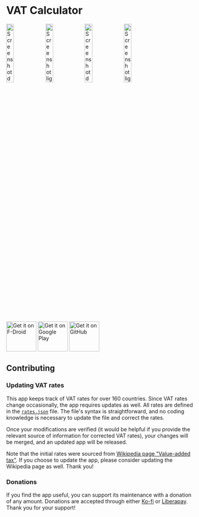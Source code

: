# VAT Calculator

<p float="center">
  <img src="https://github.com/vbresan/VAT_Calculator/blob/master/metadata/en-US/images/phoneScreenshots/1.png" width="20%" alt="Screenshot dark theme purple" title="Screenshot dark theme purple" />
  <img src="https://github.com/vbresan/VAT_Calculator/blob/master/metadata/en-US/images/phoneScreenshots/2.png" width="20%" alt="Screenshot light theme purple" title="Screenshot light theme purple" />
  <img src="https://github.com/vbresan/VAT_Calculator/blob/master/metadata/en-US/images/phoneScreenshots/4.png" width="20%" alt="Screenshot dark theme purple" title="Screenshot dark theme orange" />
  <img src="https://github.com/vbresan/VAT_Calculator/blob/master/metadata/en-US/images/phoneScreenshots/3.png" width="20%" alt="Screenshot light theme purple" title="Screenshot light theme orange" />
</p>

[<img src="https://fdroid.gitlab.io/artwork/badge/get-it-on.png"
     alt="Get it on F-Droid"
     height="80">](https://f-droid.org/packages/biz.binarysolutions.vatcalculator/)
[<img src="https://play.google.com/intl/en_us/badges/images/generic/en-play-badge.png"
     alt="Get it on Google Play"
     height="80">](https://play.google.com/store/apps/details?id=biz.binarysolutions.vatcalculator)
[<img src="https://raw.githubusercontent.com/andOTP/andOTP/master/assets/badges/get-it-on-github.png" 
     alt="Get it on GitHub" 
     height="80">](https://github.com/vbresan/VAT_Calculator/releases/latest)

## Contributing
### Updating VAT rates
This app keeps track of VAT rates for over 160 countries. Since VAT rates change occasionally, the app requires updates as well. All rates are defined in the [`rates.json`](https://github.com/vbresan/VAT_Calculator/blob/master/app/src/main/assets/rates.json) file. The file's syntax is straightforward, and no coding knowledge is necessary to update the file and correct the rates. 

Once your modifications are verified (it would be helpful if you provide the relevant source of information for corrected VAT rates), your changes will be merged, and an updated app will be released.

Note that the initial rates were sourced from [Wikipedia page "Value-added tax"](https://en.wikipedia.org/wiki/Value-added_tax). If you choose to update the app, please consider updating the Wikipedia page as well. Thank you!

### Donations
If you find the app useful, you can support its maintenance with a donation of any amount. Donations are accepted through either [Ko-fi](https://ko-fi.com/vbresan) or [Liberapay](https://liberapay.com/vbresan). Thank you for your support!
